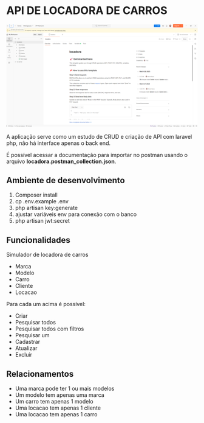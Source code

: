 # API DE LOCADORA DE CARROS

![Postman](./postman.png)

A aplicação serve como um estudo de CRUD e criação de API com laravel php, não há interface apenas o back end. 

É possível acessar a documentação para importar no postman usando o arquivo **locadora.postman_collection.json**.

## Ambiente de desenvolvimento

1. Composer install
2. cp .env.example .env
3. php artisan key:generate
4. ajustar variáveis env para conexão com o banco 
5. php artisan jwt:secret

## Funcionalidades

Simulador de locadora de carros

- Marca
- Modelo
- Carro
- Cliente
- Locacao

Para cada um acima é possível:

- Criar
- Pesquisar todos
- Pesquisar todos com filtros
- Pesquisar um
- Cadastrar
- Atualizar
- Excluir

## Relacionamentos

- Uma marca pode ter 1 ou mais modelos
- Um modelo tem apenas uma marca
- Um carro tem apenas 1 modelo
- Uma locacao tem apenas 1 cliente
- Uma locacao tem apenas 1 carro
